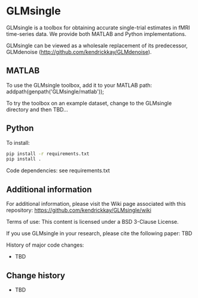 # GLMsingle

GLMsingle is a toolbox for obtaining accurate single-trial estimates
in fMRI time-series data. We provide both MATLAB and Python implementations.

GLMsingle can be viewed as a wholesale replacement of its predecessor,
GLMdenoise (http://github.com/kendrickkay/GLMdenoise).

## MATLAB

To use the GLMsingle toolbox, add it to your MATLAB path:
  addpath(genpath('GLMsingle/matlab'));

To try the toolbox on an example dataset, change to the GLMsingle directory 
and then TBD...

## Python

To install: 

```bash
pip install -r requirements.txt
pip install .
```

Code dependencies: see requirements.txt

## Additional information

For additional information, please visit the Wiki page associated with this
repository: https://github.com/kendrickkay/GLMsingle/wiki

Terms of use: This content is licensed under a BSD 3-Clause License.

If you use GLMsingle in your research, please cite the following paper:
  TBD

History of major code changes:
- TBD

## Change history

* TBD
